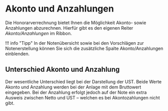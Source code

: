 # Akonto und Anzahlungen

Die Honorarverrechnung bietet Ihnen die Möglichkeit Akonto- sowie
Anzahlungen abzurechnen. Hierfür gibt es den eigenen Reiter
*Akonto/Anzahlungen* im Ribbon.

!!! info "Tipp"
    In der Notenübersicht sowie bei den Vorschlägen zur Notenerstellung
    können Sie sich die zusätzliche Spalte Akonto/Anzahlungen einblenden.

## Unterschied Akonto und Anzahlung

Der wesentliche Unterschied liegt bei der Darstellung der UST. Beide
Werte Akonto und Anzahlung werden bei der Anlage mit dem Bruttowert
eingegeben. Bei der Anzahlung erfolgt jedoch auf der Note ein extra
Ausweis zwischen Netto und UST – welchen es bei Akontozahlungen nicht
gibt.




